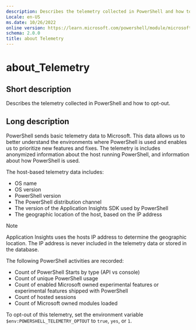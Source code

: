 ```yaml
---
description: Describes the telemetry collected in PowerShell and how to opt-out.
Locale: en-US
ms.date: 10/26/2022
online version: https://learn.microsoft.com/powershell/module/microsoft.powershell.core/about/about_telemetry?view=powershell-7.2&WT.mc_id=ps-gethelp
schema: 2.0.0
title: about Telemetry
---
```

# about_Telemetry

## Short description

Describes the telemetry collected in PowerShell and how to opt-out.

## Long description

PowerShell sends basic telemetry data to Microsoft. This data allows us to
better understand the environments where PowerShell is used and enables us to
prioritize new features and fixes. The telemetry is includes anonymized
information about the host running PowerShell, and information about how
PowerShell is used.

The host-based telemetry data includes:

- OS name
- OS version
- PowerShell version
- The PowerShell distribution channel
- The version of the Application Insights SDK used by PowerShell
- The geographic location of the host, based on the IP address

> [!NOTE]
> Application Insights uses the hosts IP address to determine the geographic
> location. The IP address is never included in the telemetry data or stored
> in the database.

The following PowerShell activities are recorded:

- Count of PowerShell Starts by type (API vs console)
- Count of unique PowerShell usage
- Count of enabled Microsoft owned experimental features or experimental
  features shipped with PowerShell
- Count of hosted sessions
- Count of Microsoft owned modules loaded

To opt-out of this telemetry, set the environment variable
`$env:POWERSHELL_TELEMETRY_OPTOUT` to `true`, `yes`, or `1`.
